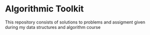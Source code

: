 # Algorithmic Toolkit
This repository consists of solutions to problems and assigment given during my data structures and algorithm course 
